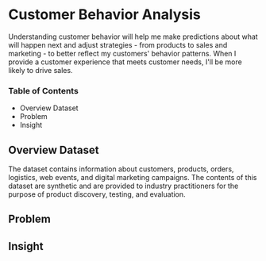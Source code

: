 # Customer Behavior Analysis
Understanding customer behavior will help me make predictions about what will happen next and adjust strategies - from products to sales and marketing - to better reflect my customers' behavior patterns. When I provide a customer experience that meets customer needs, I'll be more likely to drive sales.
### Table of Contents
* Overview Dataset
* Problem
* Insight
## Overview Dataset
The dataset contains information about customers, products, orders, logistics, web events, and digital marketing campaigns. The contents of this dataset are synthetic and are provided to industry practitioners for the purpose of product discovery, testing, and evaluation.
## Problem
## Insight
